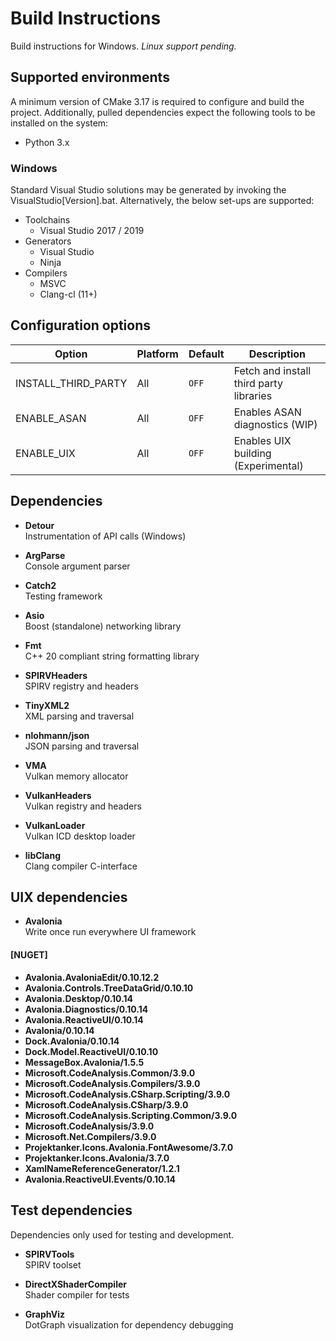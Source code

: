 # Build Instructions

Build instructions for Windows. _Linux support pending._

## Supported environments

A minimum version of CMake 3.17 is required to configure and build the project. Additionally, pulled dependencies expect the following tools to be installed on the system:

- Python 3.x 

### Windows

Standard Visual Studio solutions may be generated by invoking the VisualStudio[Version].bat. Alternatively,
the below set-ups are supported:

- Toolchains
    - Visual Studio 2017 / 2019
- Generators
  - Visual Studio
  - Ninja
- Compilers
  - MSVC
  - Clang-cl (11+)

## Configuration options

| Option              | Platform | Default | Description                             |
|---------------------|----------|---------|-----------------------------------------|
| INSTALL_THIRD_PARTY | All      | `OFF`   | Fetch and install third party libraries |
| ENABLE_ASAN         | All      | `OFF`   | Enables ASAN diagnostics (WIP)          |
| ENABLE_UIX          | All      | `OFF`   | Enables UIX building (Experimental)     |

## Dependencies

- **Detour** </br>
  Instrumentation of API calls (Windows)

- **ArgParse** </br>
  Console argument parser

- **Catch2** </br>
  Testing framework

- **Asio** </br>
  Boost (standalone) networking library

- **Fmt** </br>
  C++ 20 compliant string formatting library

- **SPIRVHeaders** </br>
  SPIRV registry and headers

- **TinyXML2** </br>
  XML parsing and traversal

- **nlohmann/json** </br>
  JSON parsing and traversal

- **VMA** </br>
  Vulkan memory allocator

- **VulkanHeaders** </br>
  Vulkan registry and headers

- **VulkanLoader** </br>
  Vulkan ICD desktop loader

- **libClang** </br>
  Clang compiler C-interface

## UIX dependencies

- **Avalonia** </br>
  Write once run everywhere UI framework

#### [NUGET]
- **Avalonia.AvaloniaEdit/0.10.12.2**
- **Avalonia.Controls.TreeDataGrid/0.10.10**
- **Avalonia.Desktop/0.10.14**
- **Avalonia.Diagnostics/0.10.14**
- **Avalonia.ReactiveUI/0.10.14**
- **Avalonia/0.10.14**
- **Dock.Avalonia/0.10.14**
- **Dock.Model.ReactiveUI/0.10.10**
- **MessageBox.Avalonia/1.5.5**
- **Microsoft.CodeAnalysis.Common/3.9.0**
- **Microsoft.CodeAnalysis.Compilers/3.9.0**
- **Microsoft.CodeAnalysis.CSharp.Scripting/3.9.0**
- **Microsoft.CodeAnalysis.CSharp/3.9.0**
- **Microsoft.CodeAnalysis.Scripting.Common/3.9.0**
- **Microsoft.CodeAnalysis/3.9.0**
- **Microsoft.Net.Compilers/3.9.0**
- **Projektanker.Icons.Avalonia.FontAwesome/3.7.0**
- **Projektanker.Icons.Avalonia/3.7.0**
- **XamlNameReferenceGenerator/1.2.1**
- **Avalonia.ReactiveUI.Events/0.10.14**

## Test dependencies

Dependencies only used for testing and development.

- **SPIRVTools** </br>
  SPIRV toolset

- **DirectXShaderCompiler** </br>
  Shader compiler for tests

- **GraphViz** </br>
  DotGraph visualization for dependency debugging


